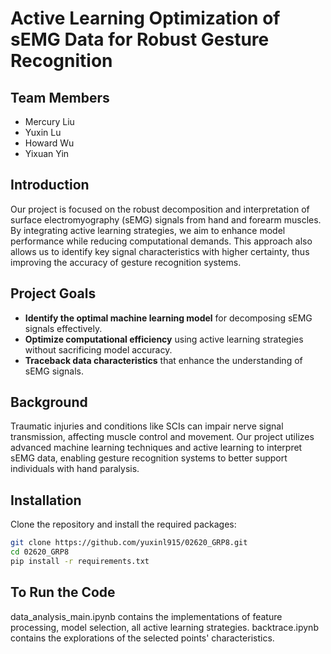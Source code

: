# Active Learning Optimization of sEMG Data for Robust Gesture Recognition

## Team Members
- Mercury Liu
- Yuxin Lu
- Howard Wu
- Yixuan Yin

## Introduction
Our project is focused on the robust decomposition and interpretation of surface electromyography (sEMG) signals from hand and forearm muscles. By integrating active learning strategies, we aim to enhance model performance while reducing computational demands. This approach also allows us to identify key signal characteristics with higher certainty, thus improving the accuracy of gesture recognition systems.

## Project Goals
- **Identify the optimal machine learning model** for decomposing sEMG signals effectively.
- **Optimize computational efficiency** using active learning strategies without sacrificing model accuracy.
- **Traceback data characteristics** that enhance the understanding of sEMG signals.

## Background
Traumatic injuries and conditions like SCIs can impair nerve signal transmission, affecting muscle control and movement. Our project utilizes advanced machine learning techniques and active learning to interpret sEMG data, enabling gesture recognition systems to better support individuals with hand paralysis.

## Installation
Clone the repository and install the required packages:
```bash
git clone https://github.com/yuxinl915/02620_GRP8.git
cd 02620_GRP8
pip install -r requirements.txt
```

## To Run the Code
data_analysis_main.ipynb contains the implementations of feature processing, model selection, all active learning strategies.
backtrace.ipynb contains the explorations of the selected points' characteristics.



